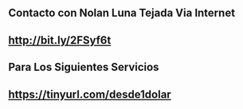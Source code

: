 Contacto con Nolan Luna Tejada Via Internet
--------------------------------------------
http://bit.ly/2FSyf6t
--------------------------------------------
Para Los Siguientes Servicios
--------------------------------------------
https://tinyurl.com/desde1dolar
--------------------------------------------
